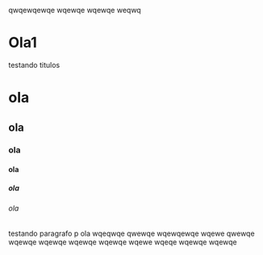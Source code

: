 qwqewqewqe
wqewqe
wqewqe
weqwq
# Ola1
testando titulos 
# ola
## ola
### ola
#### ola
##### ola
###### ola
testando  paragrafo
p ola
wqeqwqe
qwewqe
wqewqewqe
wqewe
qwewqe
wqewqe
wqewqe
wqewqe
wqewqe
wqewe
wqeqe
wqewqe
wqewqe

